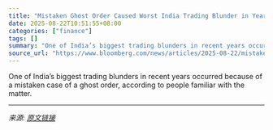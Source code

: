 ```yaml
---
title: "Mistaken Ghost Order Caused Worst India Trading Blunder in Years"
date: 2025-08-22T10:51:55+08:00
categories: ["finance"]
tags: []
summary: "One of India’s biggest trading blunders in recent years occurred because of a mistaken case of a ghost order, according to people familiar with the matter."
source_url: "https://www.bloomberg.com/news/articles/2025-08-22/mistaken-ghost-order-caused-worst-india-trading-blunder-in-years"
---
```


One of India’s biggest trading blunders in recent years occurred because of a mistaken case of a ghost order, according to people familiar with the matter.

---

*来源: [原文链接](https://www.bloomberg.com/news/articles/2025-08-22/mistaken-ghost-order-caused-worst-india-trading-blunder-in-years)*
